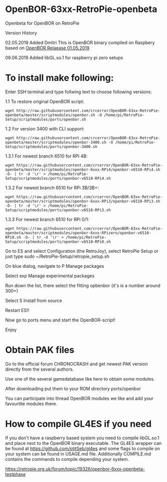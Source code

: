 # OpenBOR-63xx-RetroPie-openbeta
Openbeta for OpenBOR on RetroPie

Version History

02.05.2019
Added Dmitri
This is OpenBOR binary compiled on Raspbery
based on [OpenBOR Relaease 01.05.2019](https://github.com/DCurrent/openbor/tree/02375fbcd9c3848045dd7d11819542e83ae46cb1)

09.06.2019
Added libGL.so.1 for raspberry pi zero setups

# To install make following:

Enter SSH terminal and type follwing text to choose following versions:

1.1 To restore original OpenBOR script:
    
    wget http://raw.githubusercontent.com/crcerror/OpenBOR-63xx-RetroPie-openbeta/master/scriptmodules/openbor.sh -O /home/pi/RetroPie-Setup/scriptmodules/ports/openbor.sh
    
1.2 For version 3400 with CLI support:

    wget http://raw.githubusercontent.com/crcerror/OpenBOR-63xx-RetroPie-openbeta/master/scriptmodules/openbor-3400.sh -O /home/pi/RetroPie-Setup/scriptmodules/ports/openbor-3400.sh

1.3.1 For newest branch 6510 for RPi 4B:

    wget https://raw.githubusercontent.com/crcerror/OpenBOR-63xx-RetroPie-openbeta/master/scriptmodules/openbor-6xxx-RPi4/openbor-v6510-RPi4.sh -O- | tr -d '\r' > /home/pi/RetroPie-Setup/scriptmodules/ports/openbor-v6510-RPi4.sh

1.3.2 For newest branch 6510 for RPi 3B/3B+:

    wget https://raw.githubusercontent.com/crcerror/OpenBOR-63xx-RetroPie-openbeta/master/scriptmodules/openbor-6xxx-RPi3/openbor-v6510-RPi3.sh -O- | tr -d '\r' > /home/pi/RetroPie-Setup/scriptmodules/ports/openbor-v6510-RPi3.sh

1.3.3 For newest branch 6510 for RPi 0/1:

    wget https://raw.githubusercontent.com/crcerror/OpenBOR-63xx-RetroPie-openbeta/master/scriptmodules/openbor-6xxx-RPizero/openbor-v6510-RPi0.sh -O- | tr -d '\r' > /home/pi/RetroPie-Setup/scriptmodules/ports/openbor-v6510-RPi0.sh


Go to ES and select Configuration (the RetroJoy), select RetroPie Setup or just type sudo ~/RetroPie-Setup/retropie_setup.sh

On blue dialog, navigate to P Manage packages

Select exp Manage experimental packages

Run down the list, there select the fitting opbenbor (it's is a number around 300+)

Select S Install from source

Restart ES!!

Now go to ports menu and start the OpenBOR-script!

Enjoy

# Obtain PAK files

Go to the official forum CHRONOCRASH and get newest PAK version directly from the several authors.

Use one of the several gamedatabase like here to obtain some modules.

After downloading put them to your ROM directory ports/openbor

You can participate into thread OpenBOR modules we like and add your favourtite modules there.

# How to compile GL4ES if you need

If you don't have a raspberry based system you need to compile libGL.so.1 and place next to the OpenBOR binary executable. The GL4ES wrapper can be found at https://github.com/ptitSeb/gl4es and some flags to compile on your system can be found in USAGE.md file. Additionally COMPILE.md contains the commands to compile depending your system.

https://retropie.org.uk/forum/topic/19326/openbor-6xxx-openbeta-testphase
